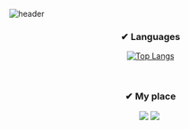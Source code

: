 ![header](https://capsule-render.vercel.app/api?type=waving&color=auto&height=350&section=header&text=⚡️Hello,%20Stranger⚡️&fontSize=80&fontAlignY=40&desc=&descSize=30&descAlignY=60)

<h3 align="center">✔ Languages</h3>
<div align="center">

[![Top Langs](https://github-readme-stats.vercel.app/api/top-langs/?username=NaGyeong-Park&layout=compact)](https://github.com/anuraghazra/github-readme-stats)
</div>
&nbsp
&nbsp

<h3 align="center">✔ My place</h3>
<p align="center">
    <a href="mailto:ngp.july@gmail.com"><img src="https://img.shields.io/badge/Gmail-EA4335?style=for-the-badge&logo=Gmail&logoColor=white&link=mailto:ngp.july@gmail.com"/></a>
<a href="https://velog.io/@wksmstkfka12" align="center">
    <img src="https://img.shields.io/badge/Velog-20C997?style=for-the-badge&logo=Velog&logoColor=white"/></a>&nbsp

</p>
&nbsp
&nbsp
